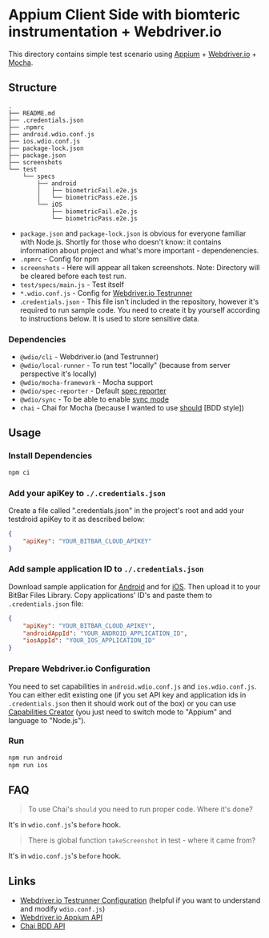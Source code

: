 # Appium Client Side with biomteric instrumentation + Webdriver.io

This directory contains simple test scenario using
[Appium](http://appium.io/) + [Webdriver.io](https://webdriver.io/) + [Mocha](https://mochajs.org/).

## Structure

```text
.
├── README.md
├── .credentials.json
├── .npmrc
├── android.wdio.conf.js
├── ios.wdio.conf.js
├── package-lock.json
├── package.json
├── screenshots
└── test
    └── specs
        ├── android
        │   ├── biometricFail.e2e.js
        │   └── biometricPass.e2e.js
        └── iOS
            ├── biometricFail.e2e.js
            └── biometricPass.e2e.js
```

-   `package.json` and `package-lock.json` is obvious for everyone familiar with Node.js. Shortly for those who doesn't know:
    it contains information about project and what's more important - dependenencies.
-   `.npmrc` - Config for npm
-   `screenshots` - Here will appear all taken screenshots. Note: Directory will be cleared before each test run.
-   `test/specs/main.js` - Test itself
-   `*.wdio.conf.js` - Config for [Webdriver.io Testrunner](https://webdriver.io/docs/gettingstarted.html)
-   .`credentials.json` - This file isn't included in the repository, however it's required to run sample code. You need to create it by yourself according to instructions below. It is used to store sensitive data.

### Dependencies

-   `@wdio/cli` - Webdriver.io (and Testrunner)
-   `@wdio/local-runner` - To run test "locally" (because from server perspective it's locally)
-   `@wdio/mocha-framework` - Mocha support
-   `@wdio/spec-reporter` - Default [spec reporter](https://webdriver.io/docs/spec-reporter.html)
-   `@wdio/sync` - To be able to enable [sync mode](https://webdriver.io/docs/sync-vs-async.html)
-   `chai` - Chai for Mocha (because I wanted to use [should](https://www.chaijs.com/guide/styles/#should) [BDD style])

## Usage

### Install Dependencies

```bash
npm ci
```

### Add your apiKey to `./.credentials.json`

Create a file called ".credentials.json" in the project's root and add your testdroid apiKey to it as described below:

```json
{
    "apiKey": "YOUR_BITBAR_CLOUD_APIKEY"
}
```

### Add sample application ID to `./.credentials.json`

Download sample application for [Android](../../../../../../../apps/android/BitBarSampleApp.apk) and for [iOS](../../../../../../../apps/ios/BitBarSampleApp.ipa). Then upload it to your BitBar Files Library. Copy applications' ID's and paste them to `.credentials.json` file:

```json
{
    "apiKey": "YOUR_BITBAR_CLOUD_APIKEY",
    "androidAppId": "YOUR_ANDROID_APPLICATION_ID",
    "iosAppId": "YOUR_IOS_APPLICATION_ID"
}
```

### Prepare Webdriver.io Configuration

You need to set capabilities in `android.wdio.conf.js` and `ios.wdio.conf.js`.
You can either edit existing one (if you set API key and application ids in `.credentials.json` then it should work out of the box) or you can use [Capabilities Creator](https://cloud.bitbar.com/#public/capabilities-creator) (you just need to switch mode to "Appium" and language to "Node.js").

### Run

```bash
npm run android
npm run ios
```

## FAQ

> To use Chai's `should` you need to run proper code. Where it's done?

It's in `wdio.conf.js`'s `before` hook.

> There is global function `takeScreenshot` in test - where it came from?

It's in `wdio.conf.js`'s `before` hook.

## Links

-   [Webdriver.io Testrunner Configuration](https://webdriver.io/docs/configurationfile.html) (helpful if you want to understand and modify `wdio.conf.js`)
-   [Webdriver.io Appium API](https://webdriver.io/docs/api/appium.html)
-   [Chai BDD API](https://www.chaijs.com/api/bdd/)
